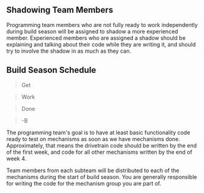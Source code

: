 ## Shadowing Team Members
Programming team members who are not fully ready to work independently during build season will be assigned to shadow a more experienced member. Experienced members who are assigned a shadow should be explaining and talking about their code while they are writing it, and should try to involve the shadow in as much as they can.

## Build Season Schedule
> Get

>  Work

> Done

> -B

The programming team's goal is to have at least basic functionality code ready to test on mechanisms as soon as we have mechanisms done. Approximately, that means the drivetrain code should be written by the end of the first week, and code for all other mechanisms written by the end of week 4. 

Team members from each subteam will be distributed to each of the mechanisms during the start of build season. You are generally responsible for writing the code for the mechanism group you are part of.

